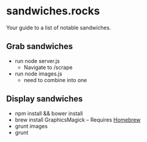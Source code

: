 # sandwiches.rocks

Your guide to a list of notable sandwiches.

## Grab sandwiches

* run node server.js
  * Navigate to /scrape
* run node images.js
  * need to combine into one

## Display sandwiches

* npm install && bower install
* brew install GraphicsMagick – Requires [Homebrew](http://brew.sh/)
* grunt images
* grunt
